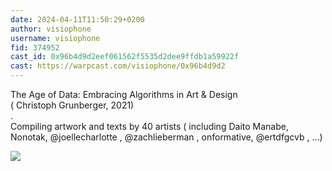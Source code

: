 ```yaml
---
date: 2024-04-11T11:50:29+0200
author: visiophone
username: visiophone
fid: 374952
cast_id: 0x96b4d9d2eef061562f5535d2dee9ffdb1a59922f
cast: https://warpcast.com/visiophone/0x96b4d9d2
---
```

The Age of Data: Embracing Algorithms in Art & Design   
( Christoph Grunberger, 2021)  
.  
Compiling artwork and texts by 40 artists ( including Daito Manabe, Nonotak, @joellecharlotte , @zachlieberman , onformative, @ertdfgcvb , ...)  

![](https://imagedelivery.net/BXluQx4ige9GuW0Ia56BHw/09509997-660b-4963-fa0d-7d59fb56fc00/original)